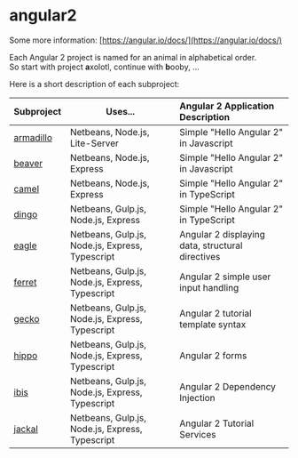 # angular2

Some more information: [https://angular.io/docs/](https://angular.io/docs/)

Each Angular 2 project is named for an animal in alphabetical order.  
So start with project **a**xolotl, continue with **b**ooby, ...

Here is a short description of each subproject:

| Subproject | Uses... | Angular 2 Application Description |
| :--- | ---- | :--- |
| [armadillo](armadillo) | Netbeans, Node.js, Lite-Server | Simple "Hello Angular 2" in Javascript |
| [beaver](beaver) | Netbeans, Node.js, Express | Simple "Hello Angular 2" in Javascript |
| [camel](camel) | Netbeans, Node.js, Express | Simple "Hello Angular 2" in TypeScript |
| [dingo](dingo) | Netbeans, Gulp.js, Node.js, Express | Simple "Hello Angular 2" in TypeScript |
| [eagle](eagle) | Netbeans, Gulp.js, Node.js, Express, Typescript | Angular 2 displaying data, structural directives |
| [ferret](ferret) | Netbeans, Gulp.js, Node.js, Express, Typescript | Angular 2 simple user input handling |
| [gecko](gecko) | Netbeans, Gulp.js, Node.js, Express, Typescript | Angular 2 tutorial template syntax |
| [hippo](hippo) | Netbeans, Gulp.js, Node.js, Express, Typescript | Angular 2 forms |
| [ibis](ibis) | Netbeans, Gulp.js, Node.js, Express, Typescript | Angular 2 Dependency Injection |
| [jackal](jackal) | Netbeans, Gulp.js, Node.js, Express, Typescript | Angular 2 Tutorial Services |
